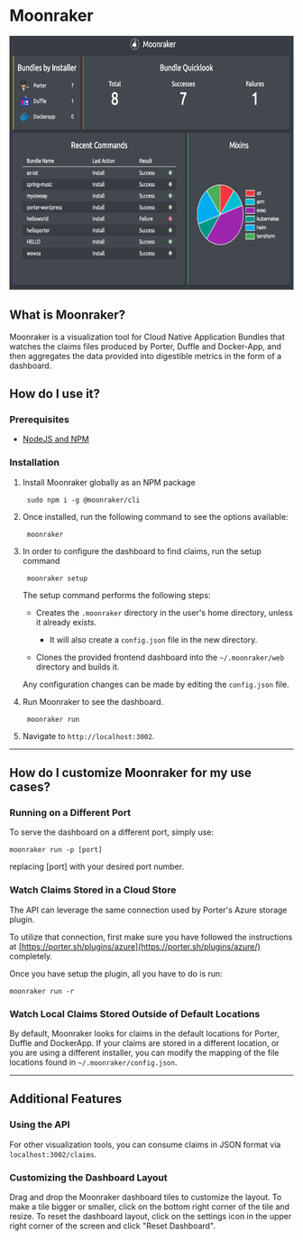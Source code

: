 # Moonraker

<p align="center">
<img width="650" height="450" src="docs/assets/dashboard.png">
<p>

## What is Moonraker?

Moonraker is a visualization tool for Cloud Native Application Bundles that watches the claims files produced by Porter, Duffle and Docker-App, and then aggregates the data provided into digestible metrics in the form of a dashboard.

## How do I use it?

### Prerequisites

- [NodeJS and NPM](https://nodejs.org/en/)

### Installation

1. Install Moonraker globally as an NPM package

        sudo npm i -g @moonraker/cli

2. Once installed, run the following command to see the options available:

        moonraker

3. In order to configure the dashboard to find claims, run the setup command

        moonraker setup

    The setup command performs the following steps:

    - Creates the `.moonraker` directory in the user's home directory, unless it already exists.
        - It will also create a `config.json` file in the new directory.

    - Clones the provided frontend dashboard into the `~/.moonraker/web` directory and builds it.

    Any configuration changes can be made by editing the `config.json` file.

4. Run Moonraker to see the dashboard.

        moonraker run

5. Navigate to `http://localhost:3002`.

---

## How do I customize Moonraker for my use cases?

### Running on a Different Port

To serve the dashboard on a different port, simply use:

    moonraker run -p [port]

replacing [port] with your desired port number.

### Watch Claims Stored in a Cloud Store

The API can leverage the same connection used by Porter's Azure storage plugin. 

To utilize that connection, first make sure you have followed the instructions at [https://porter.sh/plugins/azure](https://porter.sh/plugins/azure/) completely.

Once you have setup the plugin, all you have to do is run:

    moonraker run -r

### Watch Local Claims Stored Outside of Default Locations

By default, Moonraker looks for claims in the default locations for Porter, Duffle and DockerApp. If your claims are stored in a different location, or you are using a different installer, you can modify the mapping of the file locations found in `~/.moonraker/config.json`.

---

## Additional Features

### Using the API

For other visualization tools, you can consume claims in JSON format via `localhost:3002/claims`.

### Customizing the Dashboard Layout

Drag and drop the Moonraker dashboard tiles to customize the layout. To make a tile bigger or smaller, click on the bottom right corner of the tile and resize. To reset the dashboard layout, click on the settings icon in the upper right corner of the screen and click "Reset Dashboard". 